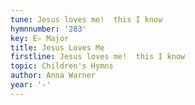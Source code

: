 ```yaml
---
tune: Jesus loves me!  this I know
hymnnumber: '283'
key: E♭ Major
title: Jesus Loves Me
firstline: Jesus loves me!  this I know
topic: Children's Hymns
author: Anna Warner
year: '-'
---
```

